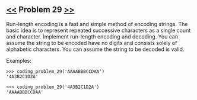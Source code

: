 ## [<<](../28) Problem 29 [>>](../30)

Run-length encoding is a fast and simple method of encoding strings. The basic idea is to represent repeated
successive characters as a single count and character. Implement run-length encoding and decoding. You can assume
the string to be encoded have no digits and consists solely of alphabetic characters. You can assume the string to
be decoded is valid.

Examples:

    >>> coding_problem_29('AAAABBBCCDAA')
    '4A3B2C1D2A'
    
    >>> coding_problem_29('4A3B2C1D2A')
    'AAAABBBCCDAA'
